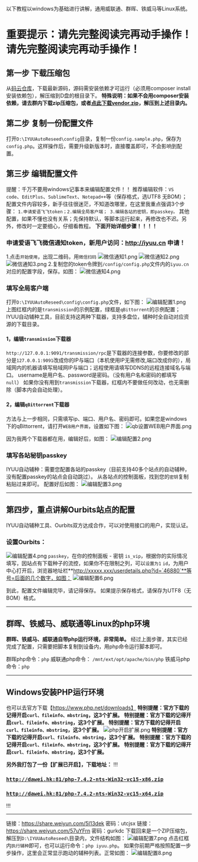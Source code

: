 以下教程以windows为基础进行讲解，通用威联通、群晖、铁威马等Linux系统。

# 重要提示：请先完整阅读完再动手操作！请先完整阅读完再动手操作！

## 第一步 下载压缩包
从[码云仓库][1]，下载最新源码，源码需安装依赖才可运行（必须用composer install安装依赖包），解压缩到D盘的根目录下。
**特殊说明：如果不会用composer安装依赖，请去群内下载zip压缩包，或者[点此下载vendor.zip][2]，解压到上述目录内。**


## 第二步 复制一份配置文件
打开`D:\IYUUAutoReseed\config`目录，复制一份`config.sample.php`，保存为`config.php`。这样操作后，需要升级新版本时，直接覆盖即可，不会影响到配置。


## 第三步 编辑配置文件
提醒：千万不要用windows记事本来编辑配置文件！！
推荐编辑软件：`VS code`、`EditPlus`、`SublimeText`、`Notepad++`等（保存格式，选UTF8 无BOM）；
配置文件内容较多，新手往往很迷茫，不知道改哪里，在这里我重点强调3个步骤：
`1.申请爱语飞飞token；2.编辑全局客户端； 3.编辑各站的密钥，即passkey。`
其他配置，如果不懂也没有关系；先保持默认，等脚本运行起来，再修改也不迟。另外，修改时一定要细心，仔细看教程。
**下面开始详细步骤！！！！**
### 申请爱语飞飞微信通知token，新用户访问：http://iyuu.cn 申请！
1.点击`开始使用`，出现二维码，用`微信扫码`
![微信通知1.png][3]
![微信通知2.png][4]
![微信通知3.png][5]
2.复制您的token令牌到`/config/config.php`文件内的`iyuu.cn`对应的配置字段，保存。如图：
![微信通知4.png][6]


### 填写全局客户端
打开`D:\IYUUAutoReseed\config\config.php`文件，如下图：
![编辑配置1.png][7]
上图红框内的是`transmission`的示例配置，绿框是`qBittorrent`的示例配置；
IYUU自动辅种工具，目前支持这两种下载器，支持多盘位，辅种时全自动对应资源的下载目录。
#### 1，编辑`transmission`下载器
`http://127.0.0.1:9091/transmission/rpc`是下载器的连接参数，你要修改的部分是`127.0.0.1:9091`改成你的IP与端口（本机使用IP无需修改,端口改成你的），局域网内的机器请填写局域网IP与端口；远程使用请填写DDNS的远程连接域名与端口。
username是用户名、password是密码。（没有用户名和密码的都填写`null`）
如果你没有用到`transmission`下载器，红框内不要做任何改动，也无需删除（脚本内会自动处理）。

#### 2，编辑`qBittorrent`下载器
方法与上一步相同，只需填写ip、端口、用户名、密码即可。如果您是windows下的qBittorrent，请打开`WEB用户界面`，设置如下图：
![qb设置WEB用户界面.png][8]

因为我两个下载器都在用，编辑好后，如图：
![编辑配置2.png][9]

### 填写各站秘钥passkey
IYUU自动辅种：需要您配置各站的passkey（目前支持40多个站点的自动辅种，没有配置passkey的站点会自动跳过）。
从各站点的控制面板，找到您的`密钥`复制粘贴过来即可。
配置好后如图：
![编辑配置3.png][10]


----------


## 第四步，重点讲解Ourbits站点的配置
IYUU自动辅种工具、Ourbits双方达成合作，可以对使用接口的用户，实现认证。

### 设置Ourbits：
![编辑配置4.png][11]
`passkey`，在你的控制面板 - 密钥
`is_vip`，根据你的实际情况填写，因站点有下载种子的流控，如果你不在限制之列，可以`设置为1`
`id`，为用户中心打开后，浏览器地址栏**http://xxxxx.xxx/userdetails.php?id=`46880`**等号=后面的几个数字，如图：
![编辑配置6.png][12]

到此，配置文件编辑完毕，请记得保存。
如果提示保存格式，请保存为UTF8（无BOM）格式。

----------

## 群晖、铁威马、威联通等Linux的php环境
**群晖、铁威马、威联通自带php运行环境，非常简单。**
经过上面步骤，其实已经完成了配置，只需要把脚本复制到设备内，用php命令运行脚本即可。

群晖php命令：`php`
威联通php命令： `/mnt/ext/opt/apache/bin/php`
铁威马php命令：`php`

----------

## Windows安装PHP运行环境
也可以去官方下载【https://www.php.net/downloads】
**特别提醒：官方下载的记得开启`curl、fileinfo、mbstring`，这3个扩展。**
**特别提醒：官方下载的记得开启`curl、fileinfo、mbstring`，这3个扩展。**
**特别提醒：官方下载的记得开启`curl、fileinfo、mbstring`，这3个扩展。**
![php开启扩展.png][13]
**特别提醒：官方下载的记得开启`curl、fileinfo、mbstring`，这3个扩展。**
**特别提醒：官方下载的记得开启`curl、fileinfo、mbstring`，这3个扩展。**
**特别提醒：官方下载的记得开启`curl、fileinfo、mbstring`，这3个扩展。**

**另外我打包了一份【扩展已开启】，下载地址：**
!!!
<a href="http://dawei.hk:81/php-7.4.2-nts-Win32-vc15-x86.zip" target="_blank"><h3><code>http://dawei.hk:81/php-7.4.2-nts-Win32-vc15-x86.zip</code></h3></a>
<a href="http://dawei.hk:81/php-7.4.2-nts-Win32-vc15-x64.zip" target="_blank"><h3><code>http://dawei.hk:81/php-7.4.2-nts-Win32-vc15-x64.zip</code></h3></a>
!!!


----------


链接：https://share.weiyun.com/5I13dek 密码：utcjsx
链接：https://share.weiyun.com/57uYFrn 密码：gurkdc
下载回来是一个ZIP压缩包，解压到`D:\IYUUAutoReseed\`目录内，文件结构如图：
![编辑配置7.png][14]
点击红框内`执行辅种`即可，也可以运行命令：`php iyuu.php`。
如果你前期严格按照配置一步步操作，这里会正常显示跑动的辅种列表。正常如图：
![编辑配置8.png][15]


  [1]: https://gitee.com/ledc/IYUUAutoReseed
  [2]: https://www.iyuu.cn/usr/uploads/2020/02/3155906692.zip
  [3]: https://www.iyuu.cn/usr/uploads/2019/12/2331433923.png
  [4]: https://www.iyuu.cn/usr/uploads/2019/12/3324442680.png
  [5]: https://www.iyuu.cn/usr/uploads/2019/12/3181272964.png
  [6]: https://www.iyuu.cn/usr/uploads/2019/12/3669828008.png
  [7]: https://www.iyuu.cn/usr/uploads/2019/12/2720183833.png
  [8]: https://www.iyuu.cn/usr/uploads/2019/12/405587689.png
  [9]: https://www.iyuu.cn/usr/uploads/2019/12/441257656.png
  [10]: https://www.iyuu.cn/usr/uploads/2019/12/890327305.png
  [11]: https://www.iyuu.cn/usr/uploads/2019/12/3696916642.png
  [12]: https://www.iyuu.cn/usr/uploads/2019/12/1230288911.png
  [13]: https://www.iyuu.cn/usr/uploads/2019/12/3007415838.png
  [14]: https://www.iyuu.cn/usr/uploads/2019/12/3189986236.png
  [15]: https://www.iyuu.cn/usr/uploads/2019/12/2523845772.png